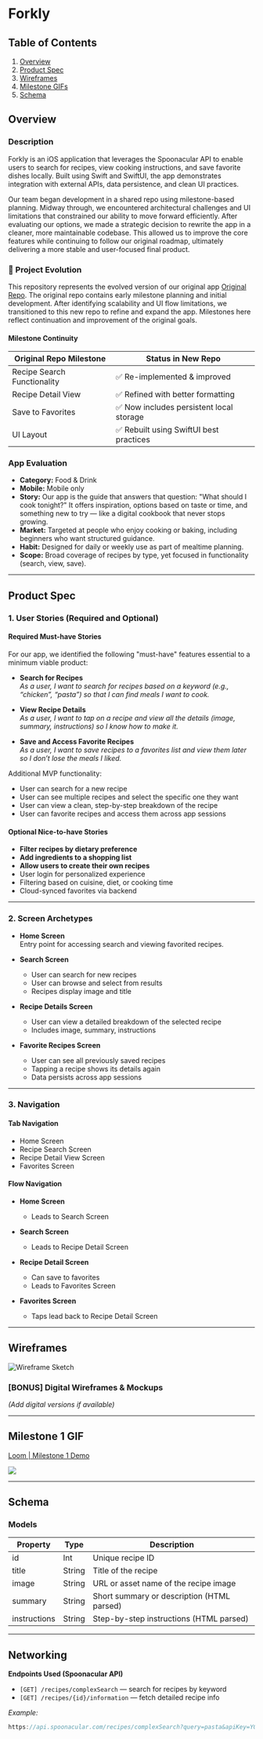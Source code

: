 # Forkly

## Table of Contents

1. [Overview](#overview)
2. [Product Spec](#product-spec)
3. [Wireframes](#wireframes)
4. [Milestone GIFs](#milestone-gifs)
5. [Schema](#schema)

## Overview

### Description

Forkly is an iOS application that leverages the Spoonacular API to enable users to search for recipes, view cooking instructions, and save favorite dishes locally. Built using Swift and SwiftUI, the app demonstrates integration with external APIs, data persistence, and clean UI practices.

Our team began development in a shared repo using milestone-based planning. Midway through, we encountered architectural challenges and UI limitations that constrained our ability to move forward efficiently. After evaluating our options, we made a strategic decision to rewrite the app in a cleaner, more maintainable codebase. This allowed us to improve the core features while continuing to follow our original roadmap, ultimately delivering a more stable and user-focused final product.

### 🔁 Project Evolution

This repository represents the evolved version of our original app [Original Repo](https://github.com/COP4655-Group3/RecipeApp). The original repo contains early milestone planning and initial development. After identifying scalability and UI flow limitations, we transitioned to this new repo to refine and expand the app. Milestones here reflect continuation and improvement of the original goals.

#### Milestone Continuity

| Original Repo Milestone       | Status in New Repo              |
|------------------------------|----------------------------------|
| Recipe Search Functionality   | ✅ Re-implemented & improved      |
| Recipe Detail View            | ✅ Refined with better formatting |
| Save to Favorites             | ✅ Now includes persistent local storage |
| UI Layout                     | ✅ Rebuilt using SwiftUI best practices |

### App Evaluation

- **Category:** Food & Drink  
- **Mobile:** Mobile only  
- **Story:** Our app is the guide that answers that question: "What should I cook tonight?" It offers inspiration, options based on taste or time, and something new to try — like a digital cookbook that never stops growing.  
- **Market:** Targeted at people who enjoy cooking or baking, including beginners who want structured guidance.  
- **Habit:** Designed for daily or weekly use as part of mealtime planning.  
- **Scope:** Broad coverage of recipes by type, yet focused in functionality (search, view, save).

---

## Product Spec

### 1. User Stories (Required and Optional)

#### **Required Must-have Stories**

For our app, we identified the following "must-have" features essential to a minimum viable product:

- **Search for Recipes**  
  *As a user, I want to search for recipes based on a keyword (e.g., “chicken”, “pasta”) so that I can find meals I want to cook.*

- **View Recipe Details**  
  *As a user, I want to tap on a recipe and view all the details (image, summary, instructions) so I know how to make it.*

- **Save and Access Favorite Recipes**  
  *As a user, I want to save recipes to a favorites list and view them later so I don’t lose the meals I liked.*

Additional MVP functionality:
- User can search for a new recipe
- User can see multiple recipes and select the specific one they want
- User can view a clean, step-by-step breakdown of the recipe
- User can favorite recipes and access them across app sessions

#### **Optional Nice-to-have Stories**

- **Filter recipes by dietary preference**
- **Add ingredients to a shopping list**
- **Allow users to create their own recipes**
- User login for personalized experience
- Filtering based on cuisine, diet, or cooking time
- Cloud-synced favorites via backend

---

### 2. Screen Archetypes

- **Home Screen**  
  Entry point for accessing search and viewing favorited recipes.

- **Search Screen**  
  - User can search for new recipes  
  - User can browse and select from results  
  - Recipes display image and title

- **Recipe Details Screen**  
  - User can view a detailed breakdown of the selected recipe  
  - Includes image, summary, instructions

- **Favorite Recipes Screen**  
  - User can see all previously saved recipes  
  - Tapping a recipe shows its details again  
  - Data persists across app sessions

---

### 3. Navigation

#### **Tab Navigation**
- Home Screen
- Recipe Search Screen
- Recipe Detail View Screen
- Favorites Screen

#### **Flow Navigation**

- **Home Screen**
  - Leads to Search Screen

- **Search Screen**
  - Leads to Recipe Detail Screen

- **Recipe Detail Screen**
  - Can save to favorites
  - Leads to Favorites Screen

- **Favorites Screen**
  - Taps lead back to Recipe Detail Screen

---

## Wireframes

![Wireframe Sketch](wireframesketch.jpg)

### [BONUS] Digital Wireframes & Mockups

_(Add digital versions if available)_

---

## Milestone 1 GIF

<div>
  <a href="https://www.loom.com/share/73016fdd0f2047fe934aac0b0504d881">
    <p>Loom | Milestone 1 Demo</p>
  </a>
  <a href="https://www.loom.com/share/73016fdd0f2047fe934aac0b0504d881">
    <img style="max-width:300px;" src="https://cdn.loom.com/sessions/thumbnails/73016fdd0f2047fe934aac0b0504d881-de2607e400108dde-full-play.gif">
  </a>
</div>

---

## Schema

### Models

| Property  | Type   | Description                                |
|-----------|--------|--------------------------------------------|
| id        | Int    | Unique recipe ID                           |
| title     | String | Title of the recipe                        |
| image     | String | URL or asset name of the recipe image      |
| summary   | String | Short summary or description (HTML parsed) |
| instructions | String | Step-by-step instructions (HTML parsed) |

---

## Networking

**Endpoints Used (Spoonacular API)**

- `[GET] /recipes/complexSearch` — search for recipes by keyword  
- `[GET] /recipes/{id}/information` — fetch detailed recipe info

_Example:_
```swift
https://api.spoonacular.com/recipes/complexSearch?query=pasta&apiKey=YOUR_API_KEY

